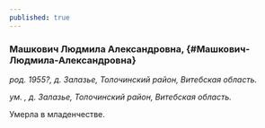 ```yaml
---
published: true
---
```


### Машкович Людмила Александровна,  {#Машкович-Людмила-Александровна}

_род. 1955?, д. Залазье, Толочинский район, Витебская область._

_ум. , д. Залазье, Толочинский район, Витебская область._

Умерла в младенчестве.
        
